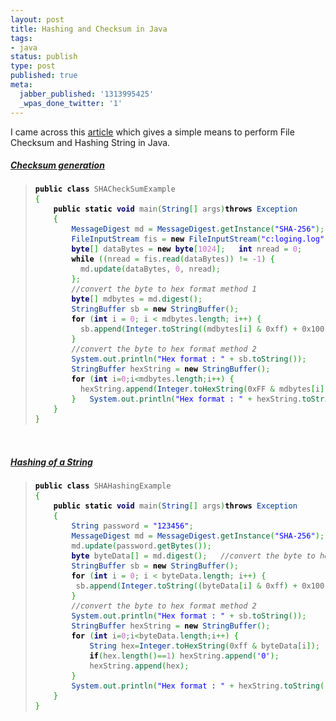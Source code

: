 ```yaml
---
layout: post
title: Hashing and Checksum in Java
tags:
- java
status: publish
type: post
published: true
meta:
  jabber_published: '1313995425'
  _wpas_done_twitter: '1'
---
```

<p>I came across this <a href="http://www.mkyong.com/java/java-sha-hashing-example/" target="_blank">article</a> which gives a simple means to perform File Checksum and Hashing String in Java.</p> <h5><strong><u>Checksum generation</u></strong></h5><span style="widows:2;text-transform:none;background-color:rgb(249,249,249);text-indent:0;font:14px/20px arial, sans-serif;white-space:normal;orphans:2;letter-spacing:normal;color:rgb(17,0,0);word-spacing:0;" class="Apple-style-span"> <blockquote><pre style="line-height:1.333;width:auto;font-family:monospace;white-space:pre;clear:none;font-size:12px;margin:0;" class="java"><span style="color:rgb(0,0,0);font-weight:bold;">public</span> <span style="color:rgb(0,0,0);font-weight:bold;">class</span> SHACheckSumExample
<span style="color:rgb(0,153,0);">{</span>
    <span style="color:rgb(0,0,0);font-weight:bold;">public</span> <span style="color:rgb(0,0,0);font-weight:bold;">static</span> <span style="color:rgb(0,0,102);font-weight:bold;">void</span> main<span style="color:rgb(0,153,0);">(</span><span style="color:rgb(0,51,153);">String</span><span style="color:rgb(0,153,0);">[</span><span style="color:rgb(0,153,0);">]</span> args<span style="color:rgb(0,153,0);">)</span><span style="color:rgb(0,0,0);font-weight:bold;">throws</span> <span style="color:rgb(0,51,153);">Exception</span>
    <span style="color:rgb(0,153,0);">{</span>
        <span style="color:rgb(0,51,153);">MessageDigest</span> md <span style="color:rgb(51,153,51);">=</span> <span style="color:rgb(0,51,153);">MessageDigest</span>.<span style="color:rgb(0,102,51);">getInstance</span><span style="color:rgb(0,153,0);">(</span><span style="color:rgb(0,0,255);">"SHA-256"</span><span style="color:rgb(0,153,0);">)</span><span style="color:rgb(51,153,51);">;</span>
        <span style="color:rgb(0,51,153);">FileInputStream</span> fis <span style="color:rgb(51,153,51);">=</span> <span style="color:rgb(0,0,0);font-weight:bold;">new</span> <span style="color:rgb(0,51,153);">FileInputStream</span><span style="color:rgb(0,153,0);">(</span><span style="color:rgb(0,0,255);">"c:<span style="color:rgb(0,0,153);font-weight:bold;"></span>loging.log"</span><span style="color:rgb(0,153,0);">)</span><span style="color:rgb(51,153,51);">;</span>&nbsp;&nbsp; </pre><pre style="line-height:1.333;width:auto;font-family:monospace;white-space:pre;clear:none;font-size:12px;margin:0;" class="java">        <span style="color:rgb(0,0,102);font-weight:bold;">byte</span><span style="color:rgb(0,153,0);">[</span><span style="color:rgb(0,153,0);">]</span> dataBytes <span style="color:rgb(51,153,51);">=</span> <span style="color:rgb(0,0,0);font-weight:bold;">new</span> <span style="color:rgb(0,0,102);font-weight:bold;">byte</span><span style="color:rgb(0,153,0);">[</span><span style="color:rgb(204,102,204);">1024</span><span style="color:rgb(0,153,0);">]</span><span style="color:rgb(51,153,51);">;</span>&nbsp;&nbsp; <span style="color:rgb(0,0,102);font-weight:bold;">int</span> nread <span style="color:rgb(51,153,51);">=</span> <span style="color:rgb(204,102,204);">0</span><span style="color:rgb(51,153,51);">;</span>
        <span style="color:rgb(0,0,0);font-weight:bold;">while</span> <span style="color:rgb(0,153,0);">(</span><span style="color:rgb(0,153,0);">(</span>nread <span style="color:rgb(51,153,51);">=</span> fis.<span style="color:rgb(0,102,51);">read</span><span style="color:rgb(0,153,0);">(</span>dataBytes<span style="color:rgb(0,153,0);">)</span><span style="color:rgb(0,153,0);">)</span> <span style="color:rgb(51,153,51);">!=</span> <span style="color:rgb(51,153,51);">-</span><span style="color:rgb(204,102,204);">1</span><span style="color:rgb(0,153,0);">)</span> <span style="color:rgb(0,153,0);">{</span>
          md.<span style="color:rgb(0,102,51);">update</span><span style="color:rgb(0,153,0);">(</span>dataBytes, <span style="color:rgb(204,102,204);">0</span>, nread<span style="color:rgb(0,153,0);">)</span><span style="color:rgb(51,153,51);">;</span>
        <span style="color:rgb(0,153,0);">}</span><span style="color:rgb(51,153,51);">;</span>
<span style="font-style:italic;color:rgb(102,102,102);">        //convert the byte to hex format method 1</span> </pre><pre style="line-height:1.333;width:auto;font-family:monospace;white-space:pre;clear:none;font-size:12px;margin:0;" class="java">        <span style="color:rgb(0,0,102);font-weight:bold;">byte</span><span style="color:rgb(0,153,0);">[</span><span style="color:rgb(0,153,0);">]</span> mdbytes <span style="color:rgb(51,153,51);">=</span> md.<span style="color:rgb(0,102,51);">digest</span><span style="color:rgb(0,153,0);">(</span><span style="color:rgb(0,153,0);">)</span><span style="color:rgb(51,153,51);">;</span>&nbsp;&nbsp; </pre><pre style="line-height:1.333;width:auto;font-family:monospace;white-space:pre;clear:none;font-size:12px;margin:0;" class="java">        <span style="color:rgb(0,51,153);">StringBuffer</span> sb <span style="color:rgb(51,153,51);">=</span> <span style="color:rgb(0,0,0);font-weight:bold;">new</span> <span style="color:rgb(0,51,153);">StringBuffer</span><span style="color:rgb(0,153,0);">(</span><span style="color:rgb(0,153,0);">)</span><span style="color:rgb(51,153,51);">;</span>
        <span style="color:rgb(0,0,0);font-weight:bold;">for</span> <span style="color:rgb(0,153,0);">(</span><span style="color:rgb(0,0,102);font-weight:bold;">int</span> i <span style="color:rgb(51,153,51);">=</span> <span style="color:rgb(204,102,204);">0</span><span style="color:rgb(51,153,51);">;</span> i <span style="color:rgb(51,153,51);">&lt;</span> mdbytes.<span style="color:rgb(0,102,51);">length</span><span style="color:rgb(51,153,51);">;</span> i<span style="color:rgb(51,153,51);">++</span><span style="color:rgb(0,153,0);">)</span> <span style="color:rgb(0,153,0);">{</span>
          sb.<span style="color:rgb(0,102,51);">append</span><span style="color:rgb(0,153,0);">(</span><span style="color:rgb(0,51,153);">Integer</span>.<span style="color:rgb(0,102,51);">toString</span><span style="color:rgb(0,153,0);">(</span><span style="color:rgb(0,153,0);">(</span>mdbytes<span style="color:rgb(0,153,0);">[</span>i<span style="color:rgb(0,153,0);">]</span> <span style="color:rgb(51,153,51);">&amp;</span> 0xff<span style="color:rgb(0,153,0);">)</span> <span style="color:rgb(51,153,51);">+</span> 0x100, <span style="color:rgb(204,102,204);">16</span><span style="color:rgb(0,153,0);">)</span>.<span style="color:rgb(0,102,51);">substring</span><span style="color:rgb(0,153,0);">(</span><span style="color:rgb(204,102,204);">1</span><span style="color:rgb(0,153,0);">)</span><span style="color:rgb(0,153,0);">)</span><span style="color:rgb(51,153,51);">;</span>
        <span style="color:rgb(0,153,0);">}</span>&nbsp;&nbsp; </pre><pre style="line-height:1.333;width:auto;font-family:monospace;white-space:pre;clear:none;font-size:12px;margin:0;" class="java">        <span style="font-style:italic;color:rgb(102,102,102);">//convert the byte to hex format method 2</span></pre><pre style="line-height:1.333;width:auto;font-family:monospace;white-space:pre;clear:none;font-size:12px;margin:0;" class="java">        <span style="color:rgb(0,51,153);">System</span>.<span style="color:rgb(0,102,51);">out</span>.<span style="color:rgb(0,102,51);">println</span><span style="color:rgb(0,153,0);">(</span><span style="color:rgb(0,0,255);">"Hex format : "</span> <span style="color:rgb(51,153,51);">+</span> sb.<span style="color:rgb(0,102,51);">toString</span><span style="color:rgb(0,153,0);">(</span><span style="color:rgb(0,153,0);">)</span><span style="color:rgb(0,153,0);">)</span><span style="color:rgb(51,153,51);">;</span>
        <span style="color:rgb(0,51,153);">StringBuffer</span> hexString <span style="color:rgb(51,153,51);">=</span> <span style="color:rgb(0,0,0);font-weight:bold;">new</span> <span style="color:rgb(0,51,153);">StringBuffer</span><span style="color:rgb(0,153,0);">(</span><span style="color:rgb(0,153,0);">)</span><span style="color:rgb(51,153,51);">;</span>
    	<span style="color:rgb(0,0,0);font-weight:bold;">for</span> <span style="color:rgb(0,153,0);">(</span><span style="color:rgb(0,0,102);font-weight:bold;">int</span> i<span style="color:rgb(51,153,51);">=</span><span style="color:rgb(204,102,204);">0</span><span style="color:rgb(51,153,51);">;</span>i<span style="color:rgb(51,153,51);">&lt;</span>mdbytes.<span style="color:rgb(0,102,51);">length</span><span style="color:rgb(51,153,51);">;</span>i<span style="color:rgb(51,153,51);">++</span><span style="color:rgb(0,153,0);">)</span> <span style="color:rgb(0,153,0);">{</span>
    	  hexString.<span style="color:rgb(0,102,51);">append</span><span style="color:rgb(0,153,0);">(</span><span style="color:rgb(0,51,153);">Integer</span>.<span style="color:rgb(0,102,51);">toHexString</span><span style="color:rgb(0,153,0);">(</span>0xFF <span style="color:rgb(51,153,51);">&amp;</span> mdbytes<span style="color:rgb(0,153,0);">[</span>i<span style="color:rgb(0,153,0);">]</span><span style="color:rgb(0,153,0);">)</span><span style="color:rgb(0,153,0);">)</span><span style="color:rgb(51,153,51);">;</span>
    	<span style="color:rgb(0,153,0);">}</span>&nbsp;&nbsp; <span style="color:rgb(0,51,153);">System</span>.<span style="color:rgb(0,102,51);">out</span>.<span style="color:rgb(0,102,51);">println</span><span style="color:rgb(0,153,0);">(</span><span style="color:rgb(0,0,255);">"Hex format : "</span> <span style="color:rgb(51,153,51);">+</span> hexString.<span style="color:rgb(0,102,51);">toString</span><span style="color:rgb(0,153,0);">(</span><span style="color:rgb(0,153,0);">)</span><span style="color:rgb(0,153,0);">)</span><span style="color:rgb(51,153,51);">;</span>
    <span style="color:rgb(0,153,0);">}</span>
<span style="color:rgb(0,153,0);">}</span></pre></blockquote></span>
<p>&nbsp;</p>
<h5><strong><u>Hashing of a String</u></strong></h5><span style="widows:2;text-transform:none;background-color:rgb(249,249,249);text-indent:0;font:14px/20px arial, sans-serif;white-space:normal;orphans:2;letter-spacing:normal;color:rgb(17,0,0);word-spacing:0;" class="Apple-style-span">
<blockquote><pre style="line-height:1.333;width:auto;font-family:monospace;white-space:pre;clear:none;font-size:12px;margin:0;" class="java"><span style="color:rgb(0,0,0);font-weight:bold;">public</span> <span style="color:rgb(0,0,0);font-weight:bold;">class</span> SHAHashingExample
<span style="color:rgb(0,153,0);">{</span>
    <span style="color:rgb(0,0,0);font-weight:bold;">public</span> <span style="color:rgb(0,0,0);font-weight:bold;">static</span> <span style="color:rgb(0,0,102);font-weight:bold;">void</span> main<span style="color:rgb(0,153,0);">(</span><span style="color:rgb(0,51,153);">String</span><span style="color:rgb(0,153,0);">[</span><span style="color:rgb(0,153,0);">]</span> args<span style="color:rgb(0,153,0);">)</span><span style="color:rgb(0,0,0);font-weight:bold;">throws</span> <span style="color:rgb(0,51,153);">Exception</span>
    <span style="color:rgb(0,153,0);">{</span>
        <span style="color:rgb(0,51,153);">String</span> password <span style="color:rgb(51,153,51);">=</span> <span style="color:rgb(0,0,255);">"123456"</span><span style="color:rgb(51,153,51);">;</span>&nbsp;&nbsp; </pre><pre style="line-height:1.333;width:auto;font-family:monospace;white-space:pre;clear:none;font-size:12px;margin:0;" class="java">        <span style="color:rgb(0,51,153);">MessageDigest</span> md <span style="color:rgb(51,153,51);">=</span> <span style="color:rgb(0,51,153);">MessageDigest</span>.<span style="color:rgb(0,102,51);">getInstance</span><span style="color:rgb(0,153,0);">(</span><span style="color:rgb(0,0,255);">"SHA-256"</span><span style="color:rgb(0,153,0);">)</span><span style="color:rgb(51,153,51);">;</span>
        md.<span style="color:rgb(0,102,51);">update</span><span style="color:rgb(0,153,0);">(</span>password.<span style="color:rgb(0,102,51);">getBytes</span><span style="color:rgb(0,153,0);">(</span><span style="color:rgb(0,153,0);">)</span><span style="color:rgb(0,153,0);">)</span><span style="color:rgb(51,153,51);">;</span>&nbsp;&nbsp; </pre><pre style="line-height:1.333;width:auto;font-family:monospace;white-space:pre;clear:none;font-size:12px;margin:0;" class="java">        <span style="color:rgb(0,0,102);font-weight:bold;">byte</span> byteData<span style="color:rgb(0,153,0);">[</span><span style="color:rgb(0,153,0);">]</span> <span style="color:rgb(51,153,51);">=</span> md.<span style="color:rgb(0,102,51);">digest</span><span style="color:rgb(0,153,0);">(</span><span style="color:rgb(0,153,0);">)</span><span style="color:rgb(51,153,51);">;</span>&nbsp;&nbsp; <span style="font-style:italic;color:rgb(102,102,102);">//convert the byte to hex format method 1</span>
        <span style="color:rgb(0,51,153);">StringBuffer</span> sb <span style="color:rgb(51,153,51);">=</span> <span style="color:rgb(0,0,0);font-weight:bold;">new</span> <span style="color:rgb(0,51,153);">StringBuffer</span><span style="color:rgb(0,153,0);">(</span><span style="color:rgb(0,153,0);">)</span><span style="color:rgb(51,153,51);">;</span>
        <span style="color:rgb(0,0,0);font-weight:bold;">for</span> <span style="color:rgb(0,153,0);">(</span><span style="color:rgb(0,0,102);font-weight:bold;">int</span> i <span style="color:rgb(51,153,51);">=</span> <span style="color:rgb(204,102,204);">0</span><span style="color:rgb(51,153,51);">;</span> i <span style="color:rgb(51,153,51);">&lt;</span> byteData.<span style="color:rgb(0,102,51);">length</span><span style="color:rgb(51,153,51);">;</span> i<span style="color:rgb(51,153,51);">++</span><span style="color:rgb(0,153,0);">)</span> <span style="color:rgb(0,153,0);">{</span>
         sb.<span style="color:rgb(0,102,51);">append</span><span style="color:rgb(0,153,0);">(</span><span style="color:rgb(0,51,153);">Integer</span>.<span style="color:rgb(0,102,51);">toString</span><span style="color:rgb(0,153,0);">(</span><span style="color:rgb(0,153,0);">(</span>byteData<span style="color:rgb(0,153,0);">[</span>i<span style="color:rgb(0,153,0);">]</span> <span style="color:rgb(51,153,51);">&amp;</span> 0xff<span style="color:rgb(0,153,0);">)</span> <span style="color:rgb(51,153,51);">+</span> 0x100, <span style="color:rgb(204,102,204);">16</span><span style="color:rgb(0,153,0);">)</span>.<span style="color:rgb(0,102,51);">substring</span><span style="color:rgb(0,153,0);">(</span><span style="color:rgb(204,102,204);">1</span><span style="color:rgb(0,153,0);">)</span><span style="color:rgb(0,153,0);">)</span><span style="color:rgb(51,153,51);">;</span>
        <span style="color:rgb(0,153,0);">}</span>&nbsp;&nbsp; </pre><pre style="line-height:1.333;width:auto;font-family:monospace;white-space:pre;clear:none;font-size:12px;margin:0;" class="java">        <span style="font-style:italic;color:rgb(102,102,102);">//convert the byte to hex format method 2</span></pre><pre style="line-height:1.333;width:auto;font-family:monospace;white-space:pre;clear:none;font-size:12px;margin:0;" class="java">        <span style="color:rgb(0,51,153);">System</span>.<span style="color:rgb(0,102,51);">out</span>.<span style="color:rgb(0,102,51);">println</span><span style="color:rgb(0,153,0);">(</span><span style="color:rgb(0,0,255);">"Hex format : "</span> <span style="color:rgb(51,153,51);">+</span> sb.<span style="color:rgb(0,102,51);">toString</span><span style="color:rgb(0,153,0);">(</span><span style="color:rgb(0,153,0);">)</span><span style="color:rgb(0,153,0);">)</span><span style="color:rgb(51,153,51);">;</span>
        <span style="color:rgb(0,51,153);">StringBuffer</span> hexString <span style="color:rgb(51,153,51);">=</span> <span style="color:rgb(0,0,0);font-weight:bold;">new</span> <span style="color:rgb(0,51,153);">StringBuffer</span><span style="color:rgb(0,153,0);">(</span><span style="color:rgb(0,153,0);">)</span><span style="color:rgb(51,153,51);">;</span>
    	<span style="color:rgb(0,0,0);font-weight:bold;">for</span> <span style="color:rgb(0,153,0);">(</span><span style="color:rgb(0,0,102);font-weight:bold;">int</span> i<span style="color:rgb(51,153,51);">=</span><span style="color:rgb(204,102,204);">0</span><span style="color:rgb(51,153,51);">;</span>i<span style="color:rgb(51,153,51);">&lt;</span>byteData.<span style="color:rgb(0,102,51);">length</span><span style="color:rgb(51,153,51);">;</span>i<span style="color:rgb(51,153,51);">++</span><span style="color:rgb(0,153,0);">)</span> <span style="color:rgb(0,153,0);">{</span>
    		<span style="color:rgb(0,51,153);">String</span> hex<span style="color:rgb(51,153,51);">=</span><span style="color:rgb(0,51,153);">Integer</span>.<span style="color:rgb(0,102,51);">toHexString</span><span style="color:rgb(0,153,0);">(</span>0xff <span style="color:rgb(51,153,51);">&amp;</span> byteData<span style="color:rgb(0,153,0);">[</span>i<span style="color:rgb(0,153,0);">]</span><span style="color:rgb(0,153,0);">)</span><span style="color:rgb(51,153,51);">;</span>
   	     	<span style="color:rgb(0,0,0);font-weight:bold;">if</span><span style="color:rgb(0,153,0);">(</span>hex.<span style="color:rgb(0,102,51);">length</span><span style="color:rgb(0,153,0);">(</span><span style="color:rgb(0,153,0);">)</span><span style="color:rgb(51,153,51);">==</span><span style="color:rgb(204,102,204);">1</span><span style="color:rgb(0,153,0);">)</span> hexString.<span style="color:rgb(0,102,51);">append</span><span style="color:rgb(0,153,0);">(</span><span style="color:rgb(0,0,255);">'0'</span><span style="color:rgb(0,153,0);">)</span><span style="color:rgb(51,153,51);">;</span>
   	     	hexString.<span style="color:rgb(0,102,51);">append</span><span style="color:rgb(0,153,0);">(</span>hex<span style="color:rgb(0,153,0);">)</span><span style="color:rgb(51,153,51);">;</span>
    	<span style="color:rgb(0,153,0);">}</span>
    	<span style="color:rgb(0,51,153);">System</span>.<span style="color:rgb(0,102,51);">out</span>.<span style="color:rgb(0,102,51);">println</span><span style="color:rgb(0,153,0);">(</span><span style="color:rgb(0,0,255);">"Hex format : "</span> <span style="color:rgb(51,153,51);">+</span> hexString.<span style="color:rgb(0,102,51);">toString</span><span style="color:rgb(0,153,0);">(</span><span style="color:rgb(0,153,0);">)</span><span style="color:rgb(0,153,0);">)</span><span style="color:rgb(51,153,51);">;</span>
    <span style="color:rgb(0,153,0);">}</span>
<span style="color:rgb(0,153,0);">}</span></pre>
<p></p></blockquote></span>
